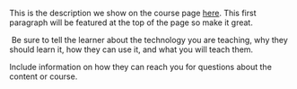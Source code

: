 This is the description we show on the course page [here](https://lab.github.com/quanghuysdd2020r/djqh.sdd.kbm). This first paragraph will be featured at the top of the page so make it great.
​

​
Be sure to tell the learner about the technology you are teaching, why they should learn it, how they can use it, and what you will teach them.
​


Include information on how they can reach you for questions about the content or course. 